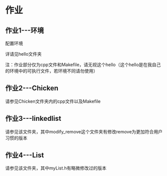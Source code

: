 # 作业

## 作业1---环境

配置环境

详请见hello文件夹

注：作业部分仅为cpp文件和Makefile，请无视这个hello（这个hello是在我自己的环境中的可执行文件，若环境不同请勿使用）

## 作业2---Chicken

请参见Chicken文件夹内的cpp文件以及Makefile

## 作业3---linkedlist

请参见该文件夹，其中modify_remove这个文件夹有修改remove为更加符合用户习惯的版本

## 作业4---List

请参见该文件夹，其中myList.h有略微修改过的版本
